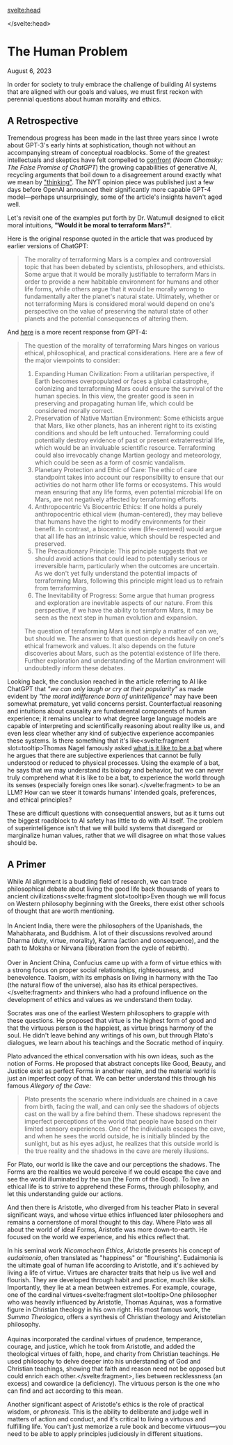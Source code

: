 <script lang="ts">
    import Tooltip from '$lib/components/Tooltip.svelte';
</script>

<svelte:head>

<title>Mark Fayngersh | The Human Problem</title>
<meta name="description" content="In order for society to truly embrace the challenge of building AI systems that are aligned with our goals and values, we must first reckon with perennial questions about human morality and ethics." />
<meta name="author" content="Mark Fayngersh" />

</svelte:head>

# The Human Problem

<p class="lead">August 6, 2023</p>

In order for society to truly embrace the challenge of building AI systems that are aligned with our goals and values, we must first reckon with perennial questions about human morality and ethics.

## A Retrospective

Tremendous progress has been made in the last three years since I wrote about GPT-3's early hints at sophistication, though not without an accompanying stream of conceptual roadblocks. Some of the greatest intellectuals and skeptics have felt compelled to [confront](https://www.nytimes.com/2023/03/08/opinion/noam-chomsky-chatgpt-ai.html) (_Noam Chomsky: The False Promise of ChatGPT_) the growing capabilities of generative AI, recycling arguments that boil down to a disagreement around exactly what we mean by ["thinking"](/posts/the-thinking-placebo). The NYT opinion piece was published just a few days before OpenAI announced their significantly more capable GPT-4 model—perhaps unsurprisingly, some of the article's insights haven't aged well.

Let's revisit one of the examples put forth by Dr. Watumull designed to elicit moral intuitions, **"Would it be moral to terraform Mars?"**.

Here is the original response quoted in the article that was produced by earlier versions of ChatGPT:

> The morality of terraforming Mars is a complex and controversial topic that has been debated by scientists, philosophers, and ethicists. Some argue that it would be morally justifiable to terraform Mars in order to provide a new habitable environment for humans and other life forms, while others argue that it would be morally wrong to fundamentally alter the planet's natural state. Ultimately, whether or not terraforming Mars is considered moral would depend on one's perspective on the value of preserving the natural state of other planets and the potential consequences of altering them.

And [here](https://chat.openai.com/share/76ea1e6d-c467-4df8-9be8-77a37c6c87db) is a more recent response from GPT-4:

> The question of the morality of terraforming Mars hinges on various ethical, philosophical, and practical considerations. Here are a few of the major viewpoints to consider:
>
> 1. Expanding Human Civilization: From a utilitarian perspective, if Earth becomes overpopulated or faces a global catastrophe, colonizing and terraforming Mars could ensure the survival of the human species. In this view, the greater good is seen in preserving and propagating human life, which could be considered morally correct.
> 2. Preservation of Native Martian Environment: Some ethicists argue that Mars, like other planets, has an inherent right to its existing conditions and should be left untouched. Terraforming could potentially destroy evidence of past or present extraterrestrial life, which would be an invaluable scientific resource. Terraforming could also irrevocably change Martian geology and meteorology, which could be seen as a form of cosmic vandalism.
> 3. Planetary Protection and Ethic of Care: The ethic of care standpoint takes into account our responsibility to ensure that our activities do not harm other life forms or ecosystems. This would mean ensuring that any life forms, even potential microbial life on Mars, are not negatively affected by terraforming efforts.
> 4. Anthropocentric Vs Biocentric Ethics: If one holds a purely anthropocentric ethical view (human-centered), they may believe that humans have the right to modify environments for their benefit. In contrast, a biocentric view (life-centered) would argue that all life has an intrinsic value, which should be respected and preserved.
> 5. The Precautionary Principle: This principle suggests that we should avoid actions that could lead to potentially serious or irreversible harm, particularly when the outcomes are uncertain. As we don't yet fully understand the potential impacts of terraforming Mars, following this principle might lead us to refrain from terraforming.
> 6. The Inevitability of Progress: Some argue that human progress and exploration are inevitable aspects of our nature. From this perspective, if we have the ability to terraform Mars, it may be seen as the next step in human evolution and expansion.
>
> The question of terraforming Mars is not simply a matter of can we, but should we. The answer to that question depends heavily on one's ethical framework and values. It also depends on the future discoveries about Mars, such as the potential existence of life there. Further exploration and understanding of the Martian environment will undoubtedly inform these debates.

Looking back, the conclusion reached in the article referring to AI like ChatGPT that _"we can only laugh or cry at their popularity"_ as made evident by _"the moral indifference born of unintelligence"_ may have been somewhat premature, yet valid concerns persist. Counterfactual reasoning and intuitions about causality are fundamental components of human experience; it remains unclear to what degree large language models are capable of interpreting and scientifically reasoning about reality like us, and even less clear whether any kind of subjective experience accompanies these systems. Is there something <Tooltip border>that it's like<svelte:fragment slot=tooltip>Thomas Nagel famously asked <a href="https://en.wikipedia.org/wiki/What_Is_It_Like_to_Be_a_Bat%3F">what is it like to be a bat</a> where he argues that there are subjective experiences that cannot be fully understood or reduced to physical processes. Using the example of a bat, he says that we may understand its biology and behavior, but we can never truly comprehend what it is like to be a bat, to experience the world through its senses (especially foreign ones like sonar).</svelte:fragment></Tooltip> to be an LLM? How can we steer it towards humans' intended goals, preferences, and ethical principles?

These are difficult questions with consequential answers, but as it turns out the biggest roadblock to AI safety has little to do with AI itself. The problem of superintelligence isn't that we will build systems that disregard or marginalize human values, rather that we will disagree on what those values should be.

## A Primer

While AI alignment is a budding field of research, we can trace philosophical debate about living the good life back thousands of years to <Tooltip border>ancient civilizations<svelte:fragment slot=tooltip>Even though we will focus on Western philosophy beginning with the Greeks, there exist other schools of thought that are worth mentioning.<br/><br/>In Ancient India, there were the philosophers of the Upanishads, the Mahabharata, and Buddhism. A lot of their discussions revolved around Dharma (duty, virtue, morality), Karma (action and consequence), and the path to Moksha or Nirvana (liberation from the cycle of rebirth).<br/><br/>Over in Ancient China, Confucius came up with a form of virtue ethics with a strong focus on proper social relationships, righteousness, and benevolence. Taoism, with its emphasis on living in harmony with the Tao (the natural flow of the universe), also has its ethical perspectives.</svelte:fragment></Tooltip> and thinkers who had a profound influence on the development of ethics and values as we understand them today.

Socrates was one of the earliest Western philosophers to grapple with these questions. He proposed that virtue is the highest form of good and that the virtuous person is the happiest, as virtue brings harmony of the soul. He didn't leave behind any writings of his own, but through Plato's dialogues, we learn about his teachings and the Socratic method of inquiry.

Plato advanced the ethical conversation with his own ideas, such as the notion of Forms. He proposed that abstract concepts like Good, Beauty, and Justice exist as perfect Forms in another realm, and the material world is just an imperfect copy of that. We can better understand this through his famous _Allegory of the Cave:_

> Plato presents the scenario where individuals are chained in a cave from birth, facing the wall, and can only see the shadows of objects cast on the wall by a fire behind them. These shadows represent the imperfect perceptions of the world that people have based on their limited sensory experiences. One of the individuals escapes the cave, and when he sees the world outside, he is initially blinded by the sunlight, but as his eyes adjust, he realizes that this outside world is the true reality and the shadows in the cave are merely illusions.

For Plato, our world is like the cave and our perceptions the shadows. The Forms are the realities we would perceive if we could escape the cave and see the world illuminated by the sun (the Form of the Good). To live an ethical life is to strive to apprehend these Forms, through philosophy, and let this understanding guide our actions.

And then there is Aristotle, who diverged from his teacher Plato in several significant ways, and whose virtue ethics influenced later philosophers and remains a cornerstone of moral thought to this day. Where Plato was all about the world of ideal Forms, Aristotle was more down-to-earth. He focused on the world we experience, and his ethics reflect that.

In his seminal work _Nicomachean Ethics_, Aristotle presents his concept of _eudaimonia_, often translated as "happiness" or "flourishing". Eudaimonia is the ultimate goal of human life according to Aristotle, and it's achieved by living a life of virtue. Virtues are character traits that help us live well and flourish. They are developed through habit and practice, much like skills. Importantly, they lie at a mean between extremes. For example, courage, one of the <Tooltip border>cardinal virtues<svelte:fragment slot=tooltip>One philosopher who was heavily influenced by Aristotle, Thomas Aquinas, was a formative figure in Christian theology in his own right. His most famous work, the _Summa Theologica_, offers a synthesis of Christian theology and Aristotelian philosophy.<br/><br/>Aquinas incorporated the cardinal virtues of prudence, temperance, courage, and justice, which he took from Aristotle, and added the theological virtues of faith, hope, and charity from Christian teachings. He used philosophy to delve deeper into his understanding of God and Christian teachings, showing that faith and reason need not be opposed but could enrich each other.</svelte:fragment></Tooltip>, lies between recklessness (an excess) and cowardice (a deficiency). The virtuous person is the one who can find and act according to this mean.

Another significant aspect of Aristotle's ethics is the role of practical wisdom, or _phronesis_. This is the ability to deliberate and judge well in matters of action and conduct, and it's critical to living a virtuous and fulfilling life. You can't just memorize a rule book and become virtuous—you need to be able to apply principles judiciously in different situations.
